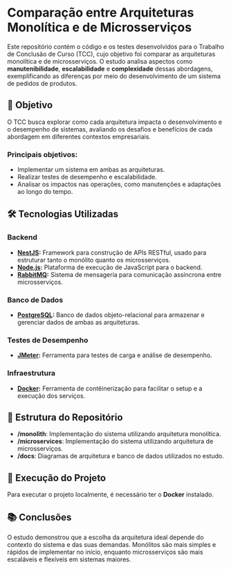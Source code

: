 # Comparação entre Arquiteturas Monolítica e de Microsserviços

Este repositório contém o código e os testes desenvolvidos para o Trabalho de Conclusão de Curso (TCC), cujo objetivo foi comparar as arquiteturas monolítica e de microsserviços. O estudo analisa aspectos como **manutenibilidade**, **escalabilidade** e **complexidade** dessas abordagens, exemplificando as diferenças por meio do desenvolvimento de um sistema de pedidos de produtos.

## 📝 Objetivo

O TCC busca explorar como cada arquitetura impacta o desenvolvimento e o desempenho de sistemas, avaliando os desafios e benefícios de cada abordagem em diferentes contextos empresariais.

### Principais objetivos:

- Implementar um sistema em ambas as arquiteturas.
- Realizar testes de desempenho e escalabilidade.
- Analisar os impactos nas operações, como manutenções e adaptações ao longo do tempo.

## 🛠️ Tecnologias Utilizadas

### Backend

- **[NestJS](https://nestjs.com/):** Framework para construção de APIs RESTful, usado para estruturar tanto o monólito quanto os microsserviços.
- **[Node.js](https://nodejs.org/):** Plataforma de execução de JavaScript para o backend.
- **[RabbitMQ](https://www.rabbitmq.com/):** Sistema de mensageria para comunicação assíncrona entre microsserviços.

### Banco de Dados

- **[PostgreSQL](https://www.postgresql.org/):** Banco de dados objeto-relacional para armazenar e gerenciar dados de ambas as arquiteturas.

### Testes de Desempenho

- **[JMeter](https://jmeter.apache.org/):** Ferramenta para testes de carga e análise de desempenho.

### Infraestrutura

- **[Docker](https://www.docker.com/):** Ferramenta de contêinerização para facilitar o setup e a execução dos serviços.

## 📂 Estrutura do Repositório

- **/monolith**: Implementação do sistema utilizando arquitetura monolítica.
- **/microservices**: Implementação do sistema utilizando arquitetura de microsserviços.
- **/docs**: Diagramas de arquitetura e banco de dados utilizados no estudo.

## 🚀 Execução do Projeto

Para executar o projeto localmente, é necessário ter o **Docker** instalado.

## 📚 Conclusões

O estudo demonstrou que a escolha da arquitetura ideal depende do contexto do sistema e das suas demandas. Monólitos são mais simples e rápidos de implementar no início, enquanto microsserviços são mais escaláveis e flexíveis em sistemas maiores.

